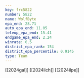 ```yaml
---
key: frc5822
number: 5822
name: WolfByte
epa_end: 28.71
auto_epa_end: 11.05
teleop_epa_end: 15.41
endgame_epa_end: 2.24
winrate: 0.5
district_epa_rank: 154
district_epa_percentile: 0.9145
type: Team
---
```

[[2024gal]]
[[2024ilch]]
[[2024ilpe]]
